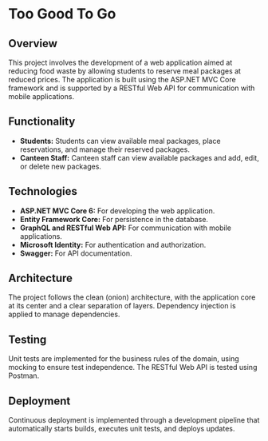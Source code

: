 <h1>Too Good To Go</h1>

<h2>Overview</h2>
<p>This project involves the development of a web application aimed at reducing food waste by allowing students to reserve meal packages at reduced prices. The application is built using the ASP.NET MVC Core framework and is supported by a RESTful Web API for communication with mobile applications.</p>

<h2>Functionality</h2>
<ul>
  <li><strong>Students:</strong> Students can view available meal packages, place reservations, and manage their reserved packages.</li>
  <li><strong>Canteen Staff:</strong> Canteen staff can view available packages and add, edit, or delete new packages.</li>
</ul>

<h2>Technologies</h2>
<ul>
  <li><strong>ASP.NET MVC Core 6:</strong> For developing the web application.</li>
  <li><strong>Entity Framework Core:</strong> For persistence in the database.</li>
  <li><strong>GraphQL and RESTful Web API:</strong> For communication with mobile applications.</li>
  <li><strong>Microsoft Identity:</strong> For authentication and authorization.</li>
  <li><strong>Swagger:</strong> For API documentation.</li>
</ul>

<h2>Architecture</h2>
<p>The project follows the clean (onion) architecture, with the application core at its center and a clear separation of layers. Dependency injection is applied to manage dependencies.</p>

<h2>Testing</h2>
<p>Unit tests are implemented for the business rules of the domain, using mocking to ensure test independence. The RESTful Web API is tested using Postman.</p>

<h2>Deployment</h2>
<p>Continuous deployment is implemented through a development pipeline that automatically starts builds, executes unit tests, and deploys updates.</p>
